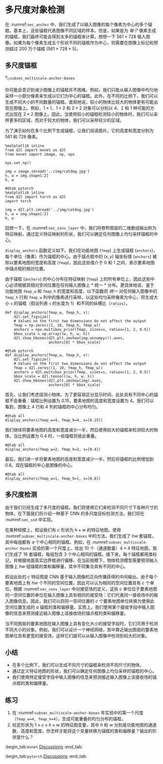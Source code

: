 # 多尺度对象检测

在 :numref:`sec_anchor` 中，我们生成了以输入图像的每个像素为中心的多个锚框。基本上，这些锚框代表图像不同区域的样本。但是，如果是为 *每个* 像素生成的锚框，我们最终可能会得到太多的锚框来计算。想想一下 $561 \times 728$ 输入图像。如果为每个像素生成五个形状不同的锚框作为中心，则需要在图像上标记和预测超过 200 万个锚框 ($561 \times 728 \times 5$)。 

## 多尺度锚框
:label:`subsec_multiscale-anchor-boxes`

你可能会意识到减少图像上的锚框并不困难。例如，我们只能从输入图像中均匀地采样一小部分像素来生成以它们为中心的锚框。此外，在不同的比例下，我们可以生成不同大小的不同数量的锚框。直观地说，较小的物体比较大的物体更有可能出现在图像上。例如，$1 \times 1$、$1 \times 2$ 和 $2 \times 2$ 对象可以分别以 4、2 和 1 种可能的方式出现在 $2 \times 2$ 图像上。因此，当使用较小的锚框检测较小的物体时，我们可以采样更多的区域，而对于较大的物体，我们可以采样较少的区域。 

为了演示如何在多个比例下生成锚框，让我们阅读图片。它的高度和宽度分别为 561 和 728 像素。

```{.python .input}
%matplotlib inline
from d2l import mxnet as d2l
from mxnet import image, np, npx

npx.set_np()

img = image.imread('../img/catdog.jpg')
h, w = img.shape[:2]
h, w
```

```{.python .input}
#@tab pytorch
%matplotlib inline
from d2l import torch as d2l
import torch

img = d2l.plt.imread('../img/catdog.jpg')
h, w = img.shape[:2]
h, w
```

回想一下，在 :numref:`sec_conv_layer` 中，我们将卷积图层的二维数组输出称为特征映射。通过定义特征映射的形状，我们可以确定任何图像上均匀采样锚框的中心。 

`display_anchors` 函数定义如下。我们在功能地图 (`fmap`) 上生成锚框 (`anchors`)，每个单位（像素）作为锚框的中心。由于锚点框中的 $(x, y)$ 轴坐标值 (`anchors`) 被除以要素地图的宽度和高度 (`fmap`)，因此这些值介于 0 和 1 之间，表示要素地图中锚点框的相对位置。 

由于锚框 (`anchors`) 的中心分布在特征映射 (`fmap`) 上的所有单位上，因此这些中心必须根据其相对空间位置在任何输入图像上 * 统一 * 分布。更具体地说，鉴于功能地图 `fmap_w` 和 `fmap_h` 的宽度和高度，以下函数将 *统一* 对任何输入图像中的 `fmap_h` 行和 `fmap_w` 列中的像素进行采样。以这些均匀采样像素为中心，将生成大小 `s` 的锚框（假设列表 `s` 的长度为 1）和不同的纵横比（`ratios`）。

```{.python .input}
def display_anchors(fmap_w, fmap_h, s):
    d2l.set_figsize()
    # Values on the first two dimensions do not affect the output
    fmap = np.zeros((1, 10, fmap_h, fmap_w))
    anchors = npx.multibox_prior(fmap, sizes=s, ratios=[1, 2, 0.5])
    bbox_scale = np.array((w, h, w, h))
    d2l.show_bboxes(d2l.plt.imshow(img.asnumpy()).axes,
                    anchors[0] * bbox_scale)
```

```{.python .input}
#@tab pytorch
def display_anchors(fmap_w, fmap_h, s):
    d2l.set_figsize()
    # Values on the first two dimensions do not affect the output
    fmap = d2l.zeros((1, 10, fmap_h, fmap_w))
    anchors = d2l.multibox_prior(fmap, sizes=s, ratios=[1, 2, 0.5])
    bbox_scale = d2l.tensor((w, h, w, h))
    d2l.show_bboxes(d2l.plt.imshow(img).axes,
                    anchors[0] * bbox_scale)
```

首先，让我们考虑探测小物体。为了更容易区分显示时间，此处具有不同中心的锚框不会重叠：锚框比例设置为 0.15，要素地图的高度和宽度设置为 4。我们可以看到，图像上 4 行和 4 列的锚框的中心分布均匀。

```{.python .input}
#@tab all
display_anchors(fmap_w=4, fmap_h=4, s=[0.15])
```

我们继续将要素地图的高度和宽度减少一半，然后使用较大的锚框来检测较大的物体。当比例设置为 0.4 时，一些锚框将彼此重叠。

```{.python .input}
#@tab all
display_anchors(fmap_w=2, fmap_h=2, s=[0.4])
```

最后，我们进一步将要素地图的高度和宽度减少一半，然后将锚框的比例增加到 0.8。现在锚框的中心是图像的中心。

```{.python .input}
#@tab all
display_anchors(fmap_w=1, fmap_h=1, s=[0.8])
```

## 多尺度检测

由于我们已经生成了多尺度的锚框，我们将使用它们来检测不同尺寸下各种尺寸的物体。在下面我们将介绍一种基于 CNN 的多尺度目标检测方法，我们将在 :numref:`sec_ssd` 中实现。 

在某种规模上，假设我们有 $c$ 形状为 $h \times w$ 的特征地图。使用 :numref:`subsec_multiscale-anchor-boxes` 中的方法，我们生成了 $hw$ 套锚框，其中每组都有 $a$ 个中心相同的锚框。例如，在 :numref:`subsec_multiscale-anchor-boxes` 实验的第一个尺度上，给出 10 个（通道数量）$4 \times 4$ 特征地图，我们生成了 16 套锚框，每组包含 3 个中心相同的锚框。接下来，每个锚框都用类标记，并根据地面真实边界框进行偏移。在当前规模下，物体检测模型需要预测输入图像上 $hw$ 组锚框的类和偏移量，其中不同集合具有不同的中心。 

假设此处的 $c$ 特征图是 CNN 基于输入图像的正向传播获得的中间输出。由于每个要素地图上有 $hw$ 个不同的空间位置，因此可以认为相同的空间位置具有 $c$ 个单位。根据 :numref:`sec_conv_layer` 中对接受场的定义，这些 $c$ 单位位于要素地图同一空间位置的单位在输入图像上具有相同的接受场：它们代表同一接收场中的输入图像信息。因此，我们可以将同一空间位置的 $c$ 个要素地图单位转换为使用此空间位置生成的 $a$ 锚框的类和偏移量。实质上，我们使用某个接收字段中输入图像的信息来预测接近输入图像上该接收场的锚点框的类和偏移量。 

当不同图层的要素地图在输入图像上具有变化大小的接受字段时，它们可用于检测不同大小的对象。例如，我们可以设计一个神经网络，其中靠近输出图层的要素地图单位具有更宽的接受场，这样它们就可以从输入图像中检测到较大的对象。 

## 小结

* 在多个比例下，我们可以生成不同尺寸的锚框来检测不同尺寸的物体。
* 通过定义特征地图的形状，我们可以确定任何图像上均匀采样的锚框的中心。
* 我们使用特定接受字段中输入图像的信息来预测接近输入图像上该接收场的锚点框的类和偏移量。

## 练习

1. 在 :numref:`subsec_multiscale-anchor-boxes` 年实验中的第一个尺度（`fmap_w=4, fmap_h=4`），生成可能重叠的均匀分布的锚框。
1. 给定形状为 $1 \times c \times h \times w$ 的特征图变量，其中 $h$ 和 $w$ 分别是功能地图的通道数、高度和宽度。你怎样才能将这个变量转换为锚框的类和偏移量？输出的形状是什么？

:begin_tab:`mxnet`
[Discussions](https://discuss.d2l.ai/t/371)
:end_tab:

:begin_tab:`pytorch`
[Discussions](https://discuss.d2l.ai/t/1607)
:end_tab:
